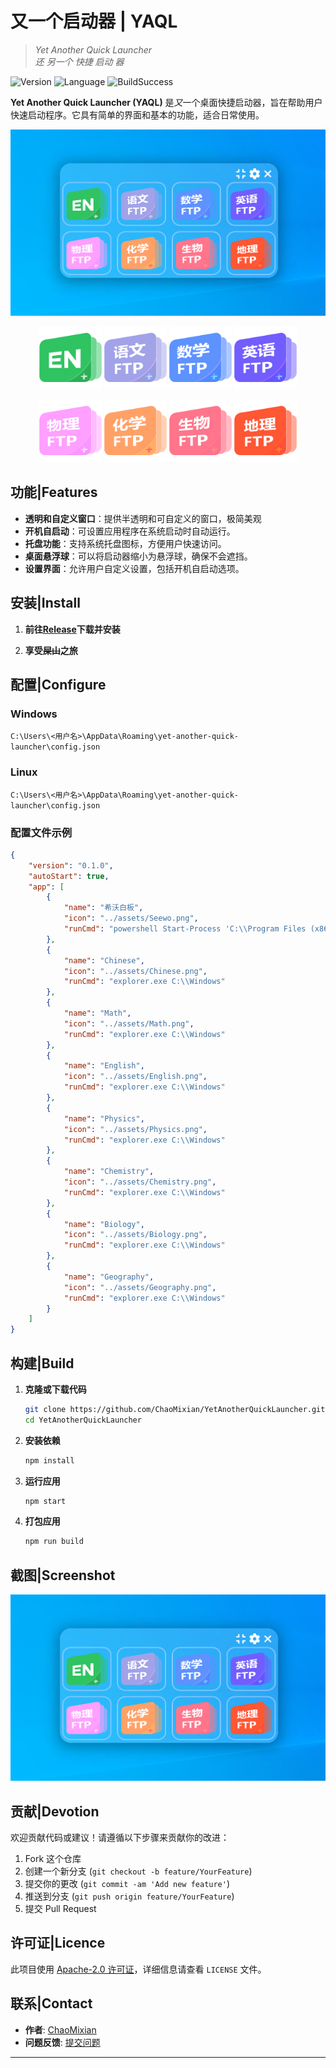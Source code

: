 # 又一个启动器 | YAQL
> *Yet Another Quick Launcher  <br> 还  另一个  快捷   启动   器*

![Version](https://img.shields.io/github/v/release/ChaoMixian/YetAnotherQuickLauncher.svg)
![Language](https://img.shields.io/badge/Language-JavaScript-yellow)
![BuildSuccess](https://img.shields.io/badge/build-success-green)

**Yet Another Quick Launcher (YAQL)** 是*又*一个桌面快捷启动器，旨在帮助用户快速启动程序。它具有简单的界面和基本的功能，适合日常使用。

![demo](demo.png)

<p align="center">
  <img src="./assets/Seewo.png" alt="Icon 1" width="100">
  <img src="./assets/Chinese.png" alt="Icon 2" width="100">
  <img src="./assets/Math.png" alt="Icon 3" width="100">
  <img src="./assets/English.png" alt="Icon 4" width="100">
</p>
<p align="center">
  <img src="./assets/Physics.png" alt="Icon 5" width="100">
  <img src="./assets/Chemistry.png" alt="Icon 6" width="100">
  <img src="./assets/Biology.png" alt="Icon 7" width="100">
  <img src="./assets/Geography.png" alt="Icon 8" width="100">
</p>



## 功能|Features

- **透明和自定义窗口**：提供半透明和可自定义的窗口，极简美观
- **开机自启动**：可设置应用程序在系统启动时自动运行。
- **托盘功能**：支持系统托盘图标，方便用户快速访问。
- **桌面悬浮球**：可以将启动器缩小为悬浮球，确保不会遮挡。
- **设置界面**：允许用户自定义设置，包括开机自启动选项。

## 安装|Install
1. **前往[Release](https://github.com/ChaoMixian/YetAnotherQuickLauncher/releases)下载并安装**

2. **享受~~屎山~~之旅**

## 配置|Configure
### Windows
```C:\Users\<用户名>\AppData\Roaming\yet-another-quick-launcher\config.json```

### Linux
```C:\Users\<用户名>\AppData\Roaming\yet-another-quick-launcher\config.json```

### 配置文件示例
```json
{
	"version": "0.1.0",
	"autoStart": true,
	"app": [
		{
			"name": "希沃白板",
			"icon": "../assets/Seewo.png",
			"runCmd": "powershell Start-Process 'C:\\Program Files (x86)\\Seewo\\EasiNote5\\swenlauncher\\swenlauncher.exe'"
		},
		{
			"name": "Chinese",
			"icon": "../assets/Chinese.png",
			"runCmd": "explorer.exe C:\\Windows"
		},
		{
			"name": "Math",
			"icon": "../assets/Math.png",
			"runCmd": "explorer.exe C:\\Windows"
		},
		{
			"name": "English",
			"icon": "../assets/English.png",
			"runCmd": "explorer.exe C:\\Windows"
		},
		{
			"name": "Physics",
			"icon": "../assets/Physics.png",
			"runCmd": "explorer.exe C:\\Windows"
		},
		{
			"name": "Chemistry",
			"icon": "../assets/Chemistry.png",
			"runCmd": "explorer.exe C:\\Windows"
		},
		{
			"name": "Biology",
			"icon": "../assets/Biology.png",
			"runCmd": "explorer.exe C:\\Windows"
		},
		{
			"name": "Geography",
			"icon": "../assets/Geography.png",
			"runCmd": "explorer.exe C:\\Windows"
		}
	]
}
```

## 构建|Build
1. **克隆或下载代码**

   ```bash
   git clone https://github.com/ChaoMixian/YetAnotherQuickLauncher.git
   cd YetAnotherQuickLauncher
   ```

2. **安装依赖**

   ```bash
   npm install
   ```

3. **运行应用**

   ```bash
   npm start
   ```

4. **打包应用**

   ```bash
   npm run build
   ```

## 截图|Screenshot

![demo](demo.png)

## 贡献|Devotion

欢迎贡献代码或建议！请遵循以下步骤来贡献你的改进：

1. Fork 这个仓库
2. 创建一个新分支 (`git checkout -b feature/YourFeature`)
3. 提交你的更改 (`git commit -am 'Add new feature'`)
4. 推送到分支 (`git push origin feature/YourFeature`)
5. 提交 Pull Request

## 许可证|Licence

此项目使用 [Apache-2.0 许可证](LICENSE)，详细信息请查看 `LICENSE` 文件。

## 联系|Contact

- **作者**: [ChaoMixian](https://github.com/ChaoMixian)
- **问题反馈**: [提交问题](https://github.com/ChaoMixian/YetAnotherQuickLauncher/issues)

---